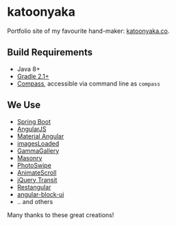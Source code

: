 # katoonyaka
Portfolio site of my favourite hand-maker: [katoonyaka.co](http://katoonyaka.co/).

## Build Requirements
* Java 8+
* [Gradle 2.1+](http://gradle.org/)
* [Compass](http://compass-style.org/install/), accessible via command line as `compass`

## We Use
* [Spring Boot](http://projects.spring.io/spring-boot/)
* [AngularJS](https://angularjs.org/)
* [Material Angular](https://github.com/angular/material)
* [imagesLoaded](https://github.com/desandro/imagesloaded)
* [GammaGallery](https://github.com/codrops/GammaGallery)
* [Masonry](https://github.com/desandro/masonry)
* [PhotoSwipe](https://github.com/dimsemenov/PhotoSwipe)
* [AnimateScroll](https://github.com/ramswaroop/animatescroll.js)
* [jQuery Transit](https://github.com/rstacruz/jquery.transit)
* [Restangular](https://github.com/mgonto/restangular)
* [angular-block-ui](https://github.com/McNull/angular-block-ui)
* .. and others

Many thanks to these great creations! 
 

